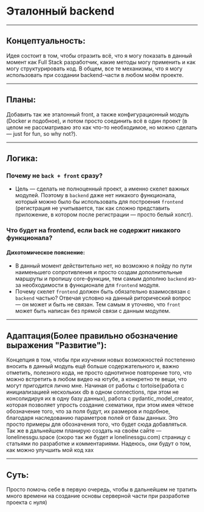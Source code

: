 # Эталонный backend
---

## Концептуальность:
Идея состоит в том, чтобы отразить всё, что я могу показать в данный момент как Full Stack разработчик, какие методы могу применить и как могу структурировать код. В общем, все те механизмы, что я могу использовать при создании backend-части в любом моём проекте.

---

## Планы: 
Добавить так же эталонный front, а также конфигурационный модуль (Docker и подобное), и потом просто соединить всё в один проект (в целом не рассматриваю это как что-то необходимое, но можно сделать — just for fun, so why not?).

---

## Логика:
### Почему не `back + front` сразу?
- Цель — сделать не полноценный проект, а именно скелет важных модулей. Поэтому в `backend` даже нет никакого функционала, который можно было бы использовать для построения `frontend` (регистрация не учитывается, так как сложно представить приложение, в котором после регистрации — просто белый холст).

### Что будет на frontend, если back не содержит никакого функционала?
#### Дихотомическое пояснение:
- В данный момент действительно нет, но возможно я пойду по пути наименьшего сопротивления и просто создам дополнительные маршруты и пропишу core-функции, тем самым дополню `backend` из-за необходимости в функционале для `frontend` модуля.
- Почему скелет `frontend` должен быть обязательно взаимосвязан с `backend` частью? Отвечая условно на данный риторический вопрос — он может и быть не связан. Тем самым я уточняю, что `front` может быть написан без прямой связи с данным модулем.

---

## Адаптация(Более правильно обозначение выражения "Развитие"):
Концепция в том, чтобы при изучении новых возможностей постепенно вносить в данный модуль ещё больше содержательного и, важно отметить, полезного кода, не просто однотипное повторение того, что можно встретить в любом видео на ютубе, а конкретно те вещи, что могут пригодится лично мне.
Начиная от работы с tortoise(работа с инициализацией нескольких db в одном connections, при этом не консолидируя их в одну базу данных), работа с pydantic_model_creator, которая позволяет упрость создание схематики, при этом имея чёткое обозначение того, что за поля будут,
их размеров и подобное, благодаря наследованию параметров полей от базы данных. Это просто примеры для обозначения того, что будет сюда добавляться. Так же в дальнейшем планирую создать на своём сайте — lonelinessgu.space (скоро так же будет и lonelinessgu.com)
страницу с статьями по разработке и комментариями. Надеюсь, они будут о том, как можно улучшить мой код хах 

---

## Суть:
Просто помочь себе в первую очередь, чтобы в дальнейшем не тратить много времени на создание основы серверной части при разработке проекта с нуля)
